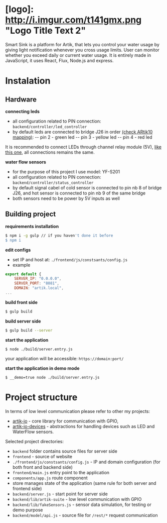 # [logo]: http://i.imgur.com/t141gmx.png "Logo Title Text 2"
Smart Sink is a platform for Artik, that lets you control your water usage by giving light notification whenever you cross usage limits. User can monitor whether you exceed daily or current water usage. It is entirely made in JavaScript, it uses React, Flux, Node.js and express. 

# Instalation

## Hardware

**connecting leds**
- all configuration related to PIN connection: ```backend/controller/led_controller```
- by default leds are connected to bridge J26 in order [(check ARtik10 mapping)](https://developer.artik.io/documentation/developer-guide/gpio-mapping.html):
    -- pin 2 - green led
    -- pin 3 - yellow led
    -- pin 4 - red led

It is recommended to connect LEDs through channel relay module (5V), [like this one](https://developer.artik.io/documentation/developer-guide/gpio-mapping.html),
all connections remains the same.

**water flow sensors**
- for the purpose of this project I use model: YF-S201
- all configuration related to PIN connection: ```backend/controller/status_controller```
- by default signal cabel of cold sensor is connected to pin nb 8 of bridge J26, and hot sensor is connected to pin nb 9 of the same bridge
- both sensors need to be power by 5V inputs as well

## Building project

**requirements installation**
```bash
$ npm i -g gulp // if you haven't done it before
$ npm i
```

**edit configs**
- set IP and host at: ```./frontend/js/constsants/config.js```
- example
```javascript
export default {
    SERVER_IP: "0.0.0.0",
    SERVER_PORT: "8081",
    DOMAIN: "artik.local",
...
```

**build front side**
```bash
$ gulp build
```

**build server side**
```bash
$ gulp build --server
```

**start the application**
```
$ node ./build/server.entry.js
```
your application will be accessible: ```https://domain:port/```

**start the application in demo mode**
```
$ __demo=true node ./build/server.entry.js
```

# Project structure

In terms of low level communication please refer to other my projects:
- [artik-io](https://github.com/bkoper/artik-io) - core library for communication with GPIO,
- [artik-io-devices](https://github.com/bkoper/artik-io-devices) - abstractions for handling devices such as LED and WaterFlow sensors.

Selected project directories:
- ```backend``` folder contains source files for server side
- ```frontend``` - source of website
- ```./frontend/js/constsants/config.js``` - IP and domain configuration (for both front and backend side)
- ```frontend/main.js``` entry point to the application
- ```components/app.js``` route component
- store manages state of the application (same rule for both server and frontend side)
- ```backend/server.js``` - start point for server side
- ```backend/lib/artik-suite``` - low level communication with GPIO
- ```backend/lib/fakeSensors.js``` - sensor data simulation, for testing or demo purpose
- ```backend/model/api.js``` - source file for ```/rest/*``` request communication
